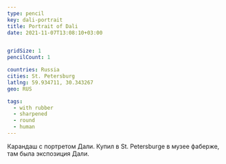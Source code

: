 ```yaml
---
type: pencil
key: dali-portrait
title: Portrait of Dali
date: 2021-11-07T13:08:10+03:00


gridSize: 1
pencilCount: 1

countries: Russia
cities: St. Petersburg
latlng: 59.934711, 30.343267
geo: RUS

tags:
  - with rubber
  - sharpened
  - round
  - human
---
```


Карандаш с портретом Дали. Купил в St. Petersburgе в музее фаберже, там была экспозиция Дали.
